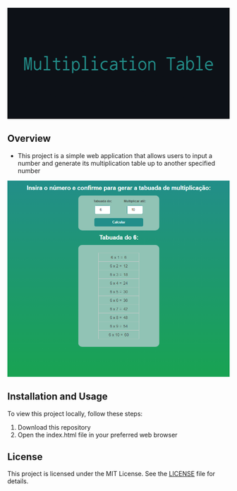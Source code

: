 <p align="center">
  <img src="img\Multiplication_Table_Banner.png" alt="Multiplication Table Banner" />
</p>

## Overview

- This project is a simple web application that allows users to input a number and generate its multiplication table up to another specified number

<p align="center">
  <img src="img\Multiplication_Table_Image.PNG" alt="Multiplication Table Image" />
</p>

## Installation and Usage

To view this project locally, follow these steps:

1. Download this repository
2. Open the index.html file in your preferred web browser

## License

This project is licensed under the MIT License. See the [LICENSE](LICENSE) file for details.
